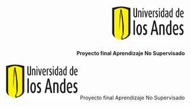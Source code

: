 <div align="right">
  <img src="pics/logo-uniandes.png" alt="Logo de Uniandes" width="200" height="100"><p></p><h4>Proyecto final Aprendizaje No Supervisado</h4>
</div>


<p align="right">
  <img src="pics/logo-uniandes.png" alt="Logo de Uniandes" width="200" height="100">
  Proyecto final Aprendizaje No Supervisado 
</p>
